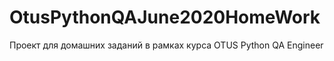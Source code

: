 # OtusPythonQAJune2020HomeWork
  Проект для домашних заданий в рамках курса OTUS Python QA Engineer
